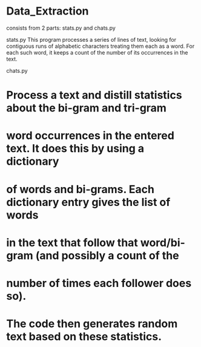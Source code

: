 # Data_Extraction
consists from 2 parts: stats.py and chats.py

stats.py
This program processes a series of lines of text, looking for contiguous runs of alphabetic characters treating them each as a word. For each such word, it keeps a count of the number of its occurrences in the text.

chats.py
# Process a text and distill statistics about the bi-gram and tri-gram
# word occurrences in the entered text. It does this by using a dictionary
# of words and bi-grams. Each dictionary entry gives the list of words
# in the text that follow that word/bi-gram (and possibly a count of the
# number of times each follower does so).
#
# The code then generates random text based on these statistics.
